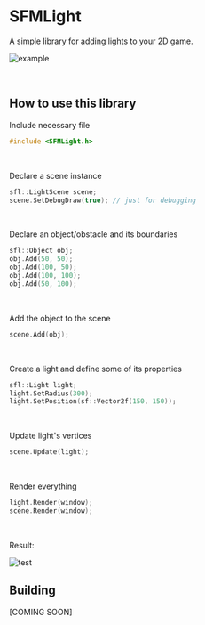# SFMLight
A simple library for adding lights to your 2D game.

![example](https://i.imgur.com/Cn0rHCl.png?1)

&nbsp;

## How to use this library
Include necessary file
```c++
#include <SFMLight.h>
```

&nbsp;

Declare a scene instance
```c++
sfl::LightScene scene;
scene.SetDebugDraw(true); // just for debugging
```

&nbsp;

Declare an object/obstacle and its boundaries
```c++
sfl::Object obj;
obj.Add(50, 50);
obj.Add(100, 50);
obj.Add(100, 100);
obj.Add(50, 100);
```

&nbsp;

Add the object to the scene
```c++
scene.Add(obj);
```

&nbsp;

Create a light and define some of its properties
```c++
sfl::Light light;
light.SetRadius(300);
light.SetPosition(sf::Vector2f(150, 150));
```

&nbsp;

Update light's vertices
```c++
scene.Update(light);
```

&nbsp;

Render everything
```c++
light.Render(window);
scene.Render(window);
```

&nbsp;

Result:

![test](https://i.imgur.com/eEVs1hD.png?1)

## Building
[COMING SOON]